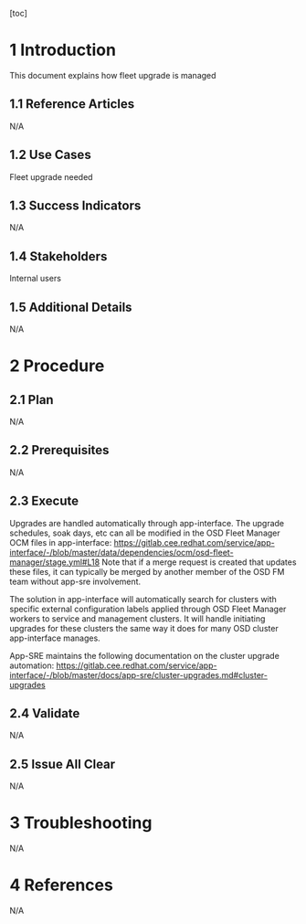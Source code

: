 
 
[toc]
 
# 1 Introduction
 
This document explains how fleet upgrade is managed
 
## 1.1 Reference Articles
 
N/A
 
## 1.2 Use Cases
 
Fleet upgrade needed

## 1.3 Success Indicators
 
N/A 
## 1.4 Stakeholders
 
Internal users
 
## 1.5 Additional Details
 
N/A 
 
# 2 Procedure
 
## 2.1 Plan
 
N/A
 
## 2.2 Prerequisites
 
N/A
 
## 2.3 Execute
 
Upgrades are handled automatically through app-interface. The upgrade schedules, soak days, etc can all be modified in the OSD Fleet Manager OCM files in app-interface: https://gitlab.cee.redhat.com/service/app-interface/-/blob/master/data/dependencies/ocm/osd-fleet-manager/stage.yml#L18 Note that if a merge request is created that updates these files, it can typically be merged by another member of the OSD FM team without app-sre involvement.

The solution in app-interface will automatically search for clusters with specific external configuration labels applied through OSD Fleet Manager workers to service and management clusters. It will handle initiating upgrades for these clusters the same way it does for many OSD cluster app-interface manages.

App-SRE maintains the following documentation on the cluster upgrade automation: https://gitlab.cee.redhat.com/service/app-interface/-/blob/master/docs/app-sre/cluster-upgrades.md#cluster-upgrades
 
## 2.4 Validate
 
N/A
 
## 2.5 Issue All Clear
 
N/A
 
# 3 Troubleshooting
 
N/A 
# 4 References
 
N/A
